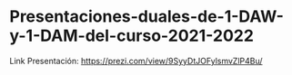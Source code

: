 # Presentaciones-duales-de-1-DAW-y-1-DAM-del-curso-2021-2022

Link Presentación:
https://prezi.com/view/9SyyDtJOFylsmvZlP4Bu/
